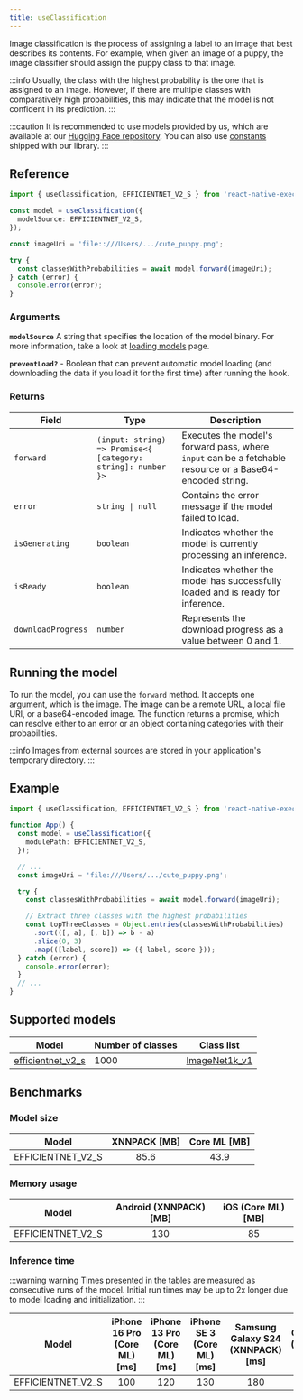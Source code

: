 ```yaml
---
title: useClassification
---
```


Image classification is the process of assigning a label to an image that best describes its contents. For example, when given an image of a puppy, the image classifier should assign the puppy class to that image.

:::info
Usually, the class with the highest probability is the one that is assigned to an image. However, if there are multiple classes with comparatively high probabilities, this may indicate that the model is not confident in its prediction.
:::

:::caution
It is recommended to use models provided by us, which are available at our [Hugging Face repository](https://huggingface.co/software-mansion/react-native-executorch-efficientnet-v2-s). You can also use [constants](https://github.com/software-mansion/react-native-executorch/blob/main/packages/react-native-executorch/src/constants/modelUrls.ts) shipped with our library.
:::

## Reference

```typescript
import { useClassification, EFFICIENTNET_V2_S } from 'react-native-executorch';

const model = useClassification({
  modelSource: EFFICIENTNET_V2_S,
});

const imageUri = 'file::///Users/.../cute_puppy.png';

try {
  const classesWithProbabilities = await model.forward(imageUri);
} catch (error) {
  console.error(error);
}
```

### Arguments

**`modelSource`**
A string that specifies the location of the model binary. For more information, take a look at [loading models](../../01-fundamentals/02-loading-models.md) page.

**`preventLoad?`** - Boolean that can prevent automatic model loading (and downloading the data if you load it for the first time) after running the hook.

### Returns

| Field              | Type                                                         | Description                                                                                              |
| ------------------ | ------------------------------------------------------------ | -------------------------------------------------------------------------------------------------------- |
| `forward`          | `(input: string) => Promise<{ [category: string]: number }>` | Executes the model's forward pass, where `input` can be a fetchable resource or a Base64-encoded string. |
| `error`            | <code>string &#124; null</code>                              | Contains the error message if the model failed to load.                                                  |
| `isGenerating`     | `boolean`                                                    | Indicates whether the model is currently processing an inference.                                        |
| `isReady`          | `boolean`                                                    | Indicates whether the model has successfully loaded and is ready for inference.                          |
| `downloadProgress` | `number`                                                     | Represents the download progress as a value between 0 and 1.                                             |

## Running the model

To run the model, you can use the `forward` method. It accepts one argument, which is the image. The image can be a remote URL, a local file URI, or a base64-encoded image. The function returns a promise, which can resolve either to an error or an object containing categories with their probabilities.

:::info
Images from external sources are stored in your application's temporary directory.
:::

## Example

```typescript
import { useClassification, EFFICIENTNET_V2_S } from 'react-native-executorch';

function App() {
  const model = useClassification({
    modulePath: EFFICIENTNET_V2_S,
  });

  // ...
  const imageUri = 'file:///Users/.../cute_puppy.png';

  try {
    const classesWithProbabilities = await model.forward(imageUri);

    // Extract three classes with the highest probabilities
    const topThreeClasses = Object.entries(classesWithProbabilities)
      .sort(([, a], [, b]) => b - a)
      .slice(0, 3)
      .map(([label, score]) => ({ label, score }));
  } catch (error) {
    console.error(error);
  }
  // ...
}
```

## Supported models

| Model                                                                                                           | Number of classes | Class list                                                                                                                                                                    |
| --------------------------------------------------------------------------------------------------------------- | ----------------- | ----------------------------------------------------------------------------------------------------------------------------------------------------------------------------- |
| [efficientnet_v2_s](https://pytorch.org/vision/0.20/models/generated/torchvision.models.efficientnet_v2_s.html) | 1000              | [ImageNet1k_v1](https://github.com/software-mansion/react-native-executorch/blob/main/packages/react-native-executorch/common/rnexecutorch/models/classification/Constants.h) |

## Benchmarks

### Model size

| Model             | XNNPACK [MB] | Core ML [MB] |
| ----------------- | :----------: | :----------: |
| EFFICIENTNET_V2_S |     85.6     |     43.9     |

### Memory usage

| Model             | Android (XNNPACK) [MB] | iOS (Core ML) [MB] |
| ----------------- | :--------------------: | :----------------: |
| EFFICIENTNET_V2_S |          130           |         85         |

### Inference time

:::warning warning
Times presented in the tables are measured as consecutive runs of the model. Initial run times may be up to 2x longer due to model loading and initialization.
:::

| Model             | iPhone 16 Pro (Core ML) [ms] | iPhone 13 Pro (Core ML) [ms] | iPhone SE 3 (Core ML) [ms] | Samsung Galaxy S24 (XNNPACK) [ms] | OnePlus 12 (XNNPACK) [ms] |
| ----------------- | :--------------------------: | :--------------------------: | :------------------------: | :-------------------------------: | :-----------------------: |
| EFFICIENTNET_V2_S |             100              |             120              |            130             |                180                |            170            |
